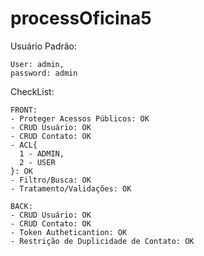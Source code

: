 # processOficina5

Usuário Padrão:
  
    User: admin,
    password: admin
  
  
  
  CheckList: 
  
    FRONT:
    - Proteger Acessos Públicos: OK
    - CRUD Usuário: OK
    - CRUD Contato: OK
    - ACL{
      1 - ADMIN,
      2 - USER
    }: OK
    - Filtro/Busca: OK
    - Tratamento/Validações: OK
    
    BACK:
    - CRUD Usuário: OK
    - CRUD Contato: OK
    - Token Autheticantion: OK
    - Restrição de Duplicidade de Contato: OK

